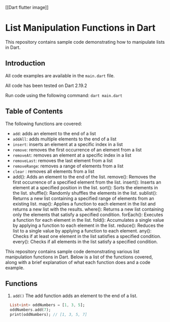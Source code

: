 [[Dart flutter image]]

# List Manipulation Functions in Dart
This repository contains sample code demonstrating how to manipulate lists in Dart. 

## Introduction
All code examples are available in the `main.dart` file.

All code has been tested on Dart 2.19.2

Run code using the following command:
```dart main.dart```

## Table of Contents
The following functions are covered:

- `add`: adds an element to the end of a list
- `addAll`: adds multiple elements to the end of a list
- `insert`: inserts an element at a specific index in a list
- `remove`: removes the first occurrence of an element from a list
- `removeAt`: removes an element at a specific index in a list
- `removeLast`: removes the last element from a list
- `removeRange`: removes a range of elements from a list
- `clear` : removes all elements from a list
- add(): Adds an element to the end of the list.
  remove(): Removes the first occurrence of a specified element from the list.
  insert(): Inserts an element at a specified position in the list.
  sort(): Sorts the elements in the list.
  shuffle(): Randomly shuffles the elements in the list.
  sublist(): Returns a new list containing a specified range of elements from an existing list.
  map(): Applies a function to each element in the list and returns a new list with the results.
  where(): Returns a new list containing only the elements that satisfy a specified condition.
  forEach(): Executes a function for each element in the list.
  fold(): Accumulates a single value by applying a function to each element in the list.
  reduce(): Reduces the list to a single value by applying a function to each element.
  any(): Checks if at least one element in the list satisfies a specified condition.
  every(): Checks if all elements in the list satisfy a specified condition.

This repository contains sample code demonstrating various list manipulation functions in Dart. 
Below is a list of the functions covered, along with a brief explanation of what each function does and a code example.

## Functions

1. `add()`
The add function adds an element to the end of a list.

```dart
  List<int> oddNumbers = [1, 3, 5];
  oddNumbers.add(7);
  print(oddNumbers); // [1, 3, 5, 7]
```